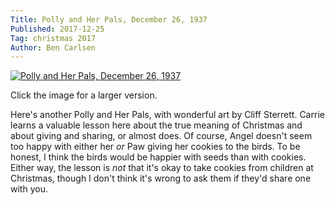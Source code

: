 ```yaml
---
Title: Polly and Her Pals, December 26, 1937
Published: 2017-12-25
Tag: christmas 2017
Author: Ben Carlsen
---
```


[![Polly and Her Pals, December 26, 1937](http://blog.arkholt.com/media/decstrips2017/25-Polly&Pals-371226-F-BW.jpg)](http://blog.arkholt.com/media/decstrips2017/25-Polly&Pals-371226-F-BW.jpg)

Click the image for a larger version.

Here's another Polly and Her Pals, with wonderful art by Cliff Sterrett. Carrie learns a valuable lesson here about the true meaning of Christmas and about giving and sharing, or almost does. Of course, Angel doesn't seem too happy with either her *or* Paw giving her cookies to the birds. To be honest, I think the birds would be happier with seeds than with cookies. Either way, the lesson is *not* that it's okay to take cookies from children at Christmas, though I don't think it's wrong to ask them if they'd share one with you.
